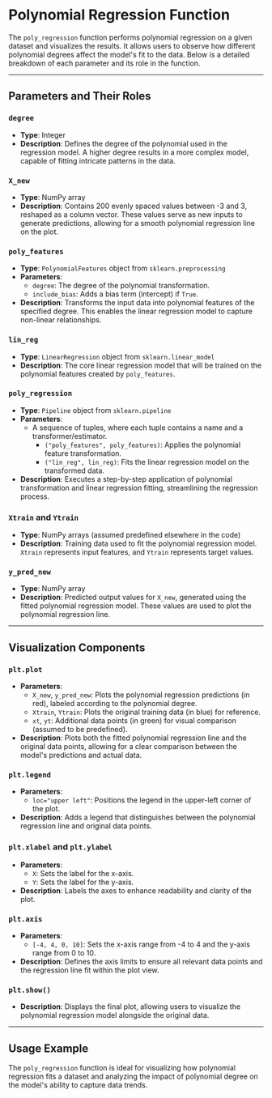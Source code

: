 
# Polynomial Regression Function

The `poly_regression` function performs polynomial regression on a given dataset and visualizes the results. It allows users to observe how different polynomial degrees affect the model's fit to the data. Below is a detailed breakdown of each parameter and its role in the function.

---

## Parameters and Their Roles

### `degree`
- **Type**: Integer
- **Description**: Defines the degree of the polynomial used in the regression model. A higher degree results in a more complex model, capable of fitting intricate patterns in the data.

### `X_new`
- **Type**: NumPy array
- **Description**: Contains 200 evenly spaced values between -3 and 3, reshaped as a column vector. These values serve as new inputs to generate predictions, allowing for a smooth polynomial regression line on the plot.

### `poly_features`
- **Type**: `PolynomialFeatures` object from `sklearn.preprocessing`
- **Parameters**:
  - `degree`: The degree of the polynomial transformation.
  - `include_bias`: Adds a bias term (intercept) if `True`.
- **Description**: Transforms the input data into polynomial features of the specified degree. This enables the linear regression model to capture non-linear relationships.

### `lin_reg`
- **Type**: `LinearRegression` object from `sklearn.linear_model`
- **Description**: The core linear regression model that will be trained on the polynomial features created by `poly_features`.

### `poly_regression`
- **Type**: `Pipeline` object from `sklearn.pipeline`
- **Parameters**:
  - A sequence of tuples, where each tuple contains a name and a transformer/estimator.
    - `("poly_features", poly_features)`: Applies the polynomial feature transformation.
    - `("lin_reg", lin_reg)`: Fits the linear regression model on the transformed data.
- **Description**: Executes a step-by-step application of polynomial transformation and linear regression fitting, streamlining the regression process.

### `Xtrain` and `Ytrain`
- **Type**: NumPy arrays (assumed predefined elsewhere in the code)
- **Description**: Training data used to fit the polynomial regression model. `Xtrain` represents input features, and `Ytrain` represents target values.

### `y_pred_new`
- **Type**: NumPy array
- **Description**: Predicted output values for `X_new`, generated using the fitted polynomial regression model. These values are used to plot the polynomial regression line.

---

## Visualization Components

### `plt.plot`
- **Parameters**:
  - `X_new`, `y_pred_new`: Plots the polynomial regression predictions (in red), labeled according to the polynomial degree.
  - `Xtrain`, `Ytrain`: Plots the original training data (in blue) for reference.
  - `xt`, `yt`: Additional data points (in green) for visual comparison (assumed to be predefined).
- **Description**: Plots both the fitted polynomial regression line and the original data points, allowing for a clear comparison between the model's predictions and actual data.

### `plt.legend`
- **Parameters**:
  - `loc="upper left"`: Positions the legend in the upper-left corner of the plot.
- **Description**: Adds a legend that distinguishes between the polynomial regression line and original data points.

### `plt.xlabel` and `plt.ylabel`
- **Parameters**:
  - `X`: Sets the label for the x-axis.
  - `Y`: Sets the label for the y-axis.
- **Description**: Labels the axes to enhance readability and clarity of the plot.

### `plt.axis`
- **Parameters**:
  - `[-4, 4, 0, 10]`: Sets the x-axis range from -4 to 4 and the y-axis range from 0 to 10.
- **Description**: Defines the axis limits to ensure all relevant data points and the regression line fit within the plot view.

### `plt.show()`
- **Description**: Displays the final plot, allowing users to visualize the polynomial regression model alongside the original data.

---

## Usage Example
The `poly_regression` function is ideal for visualizing how polynomial regression fits a dataset and analyzing the impact of polynomial degree on the model's ability to capture data trends.
